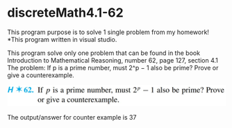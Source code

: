 # discreteMath4.1-62
This program purpose is to solve 1 single problem from my homework!  
*This program written in visual studio.  
  
This program solve only one problem that can be found in the book Introduction to Mathematical Reasoning, number 62, page 127, section 4.1  
The problem: If p is a prime number, must 2^p − 1 also be prime? Prove or give a counterexample.  
  
![Problem](Problem/problem.png.jpg?raw=true "Problem")
  
The output/answer for counter example is 37
